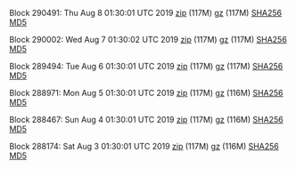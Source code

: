 Block 290491: Thu Aug  8 01:30:01 UTC 2019 [zip](https://files.01coin.io/mainnet/2019-08-08/bootstrap.dat.zip) (117M) [gz](https://files.01coin.io/mainnet/2019-08-08/bootstrap.dat.tar.gz) (117M) [SHA256](https://files.01coin.io/mainnet/2019-08-08/sha256.txt) [MD5](https://files.01coin.io/mainnet/2019-08-08/md5.txt)

Block 290002: Wed Aug  7 01:30:02 UTC 2019 [zip](https://files.01coin.io/mainnet/2019-08-07/bootstrap.dat.zip) (117M) [gz](https://files.01coin.io/mainnet/2019-08-07/bootstrap.dat.tar.gz) (117M) [SHA256](https://files.01coin.io/mainnet/2019-08-07/sha256.txt) [MD5](https://files.01coin.io/mainnet/2019-08-07/md5.txt)

Block 289494: Tue Aug  6 01:30:01 UTC 2019 [zip](https://files.01coin.io/mainnet/2019-08-06/bootstrap.dat.zip) (117M) [gz](https://files.01coin.io/mainnet/2019-08-06/bootstrap.dat.tar.gz) (117M) [SHA256](https://files.01coin.io/mainnet/2019-08-06/sha256.txt) [MD5](https://files.01coin.io/mainnet/2019-08-06/md5.txt)

Block 288971: Mon Aug  5 01:30:01 UTC 2019 [zip](https://files.01coin.io/mainnet/2019-08-05/bootstrap.dat.zip) (117M) [gz](https://files.01coin.io/mainnet/2019-08-05/bootstrap.dat.tar.gz) (116M) [SHA256](https://files.01coin.io/mainnet/2019-08-05/sha256.txt) [MD5](https://files.01coin.io/mainnet/2019-08-05/md5.txt)

Block 288467: Sun Aug  4 01:30:01 UTC 2019 [zip](https://files.01coin.io/mainnet/2019-08-04/bootstrap.dat.zip) (117M) [gz](https://files.01coin.io/mainnet/2019-08-04/bootstrap.dat.tar.gz) (116M) [SHA256](https://files.01coin.io/mainnet/2019-08-04/sha256.txt) [MD5](https://files.01coin.io/mainnet/2019-08-04/md5.txt)

Block 288174: Sat Aug  3 01:30:01 UTC 2019 [zip](https://files.01coin.io/mainnet/2019-08-03/bootstrap.dat.zip) (117M) [gz](https://files.01coin.io/mainnet/2019-08-03/bootstrap.dat.tar.gz) (116M) [SHA256](https://files.01coin.io/mainnet/2019-08-03/sha256.txt) [MD5](https://files.01coin.io/mainnet/2019-08-03/md5.txt)

